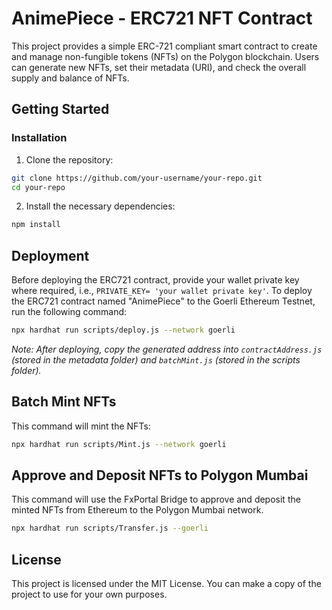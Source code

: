 # AnimePiece - ERC721 NFT Contract

This project provides a simple ERC-721 compliant smart contract to create and manage non-fungible tokens (NFTs) on the Polygon blockchain. Users can generate new NFTs, set their metadata (URI), and check the overall supply and balance of NFTs.

## Getting Started



### Installation

1. Clone the repository:

```bash
git clone https://github.com/your-username/your-repo.git
cd your-repo
```

2. Install the necessary dependencies:

```bash
npm install
```

## Deployment

Before deploying the ERC721 contract, provide your wallet private key where required, i.e., `PRIVATE_KEY= 'your wallet private key'`. To deploy the ERC721 contract named "AnimePiece" to the Goerli Ethereum Testnet, run the following command:

```bash
npx hardhat run scripts/deploy.js --network goerli
```

_Note: After deploying, copy the generated address into `contractAddress.js` (stored in the metadata folder) and `batchMint.js` (stored in the scripts folder)._

## Batch Mint NFTs

This command will mint the NFTs:

```bash
npx hardhat run scripts/Mint.js --network goerli
```

## Approve and Deposit NFTs to Polygon Mumbai

This command will use the FxPortal Bridge to approve and deposit the minted NFTs from Ethereum to the Polygon Mumbai network.

```bash
npx hardhat run scripts/Transfer.js --goerli
```




## License

This project is licensed under the MIT License. You can make a copy of the project to use for your own purposes.
